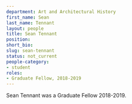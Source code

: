 ```yaml
---
department: Art and Architectural History
first_name: Sean
last_name: Tennant
layout: people
title: Sean Tennant
position:
short_bio:
slug: sean-tennant
status: not_current
people-category:
- student
roles:
- Graduate Fellow, 2018-2019
---
```

Sean Tennant was a Graduate Fellow 2018-2019.